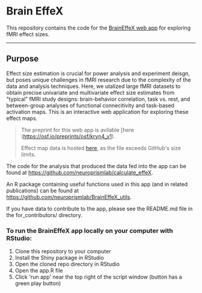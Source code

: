 # Brain EffeX
This repository contains the code for the [BrainEffeX web app](https://neuroprismlab.shinyapps.io/BrainEffeX/) for exploring fMRI effect sizes. 

---
## Purpose
Effect size estimation is crucial for power analysis and experiment deisgn, but poses unique challenges in fMRI research due to the complexity of the data and analysis techniques. Here, we utalized large fMRI datasets to obtain precise univariate and multivariate effect size estimates from "typical" fMRI study designs: brain-behavior correlation, task vs. rest, and between-group analyses of functional connecitivity and task-based activation maps. This is an interactive web application for exploring these effect maps. 
> The preprint for this web app is avilable [here (https://osf.io/preprints/osf/kryn4_v1).
> 
> Effect map data is hosted [here](https://osf.io/cwnjd/files/osfstorage), as the file exceeds GitHub's size limits. 

The code for the analysis that produced the data fed into the app can be found at https://github.com/neuroprismlab/calculate_effeX. 

An R package containing useful functions used in this app (and in related publications) can be found at https://github.com/neuroprismlab/BrainEffeX_utils.

If you have data to contribute to the app, please see the README.md file in the for_contributors/ directory. 

### To run the BrainEffeX app locally on your computer with RStudio:
1. Clone this repository to your computer
2. Install the Shiny package in RStudio
3. Open the cloned repo directory in RStudio
4. Open the app.R file
5. Click 'run app' near the top right of the script window (button has a green play button)
